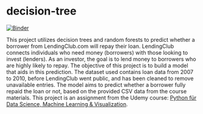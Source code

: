# decision-tree
[![Binder](https://mybinder.org/badge_logo.svg)](https://mybinder.org/v2/gh/lucasbxyz/decision-tree/HEAD)

This project utilizes decision trees and random forests to predict whether a borrower from LendingClub.com will repay their loan. LendingClub connects individuals who need money (borrowers) with those looking to invest (lenders). As an investor, the goal is to lend money to borrowers who are highly likely to repay. The objective of this project is to build a model that aids in this prediction. The dataset used contains loan data from 2007 to 2010, before LendingClub went public, and has been cleaned to remove unavailable entries. The model aims to predict whether a borrower fully repaid the loan or not, based on the provided CSV data from the course materials. This project is an assignment from the Udemy course: [Python für Data Science, Machine Learning & Visualization](https://www.udemy.com/course/python-data-science-machine-learning).
